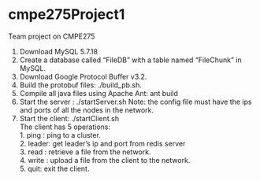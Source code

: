 # cmpe275Project1
Team project on CMPE275 

1. Download MySQL 5.7.18 
2. Create a database called “FileDB” with a table named “FileChunk” in MySQL. 
3. Download Google Protocol Buffer v3.2. 
4. Build the protobuf files: ./build_pb.sh. 
5. Compile all java files using Apache Ant: ant build 
6. Start the server : ./startServer.sh <config file> 
	Note: the config file must have the ips and ports of all the nodes in the network. 
7. Start the client: ./startClient.sh  
	The client has 5 operations:   
		1. ping <cluster id>: ping to a cluster.  
		2. leader: get leader’s ip and port from redis server  
		3. read <fileName> : retrieve a file from the network.  
		4. write <filePath>:  upload a file from the client to the network.  
		5. quit: exit the client.  
